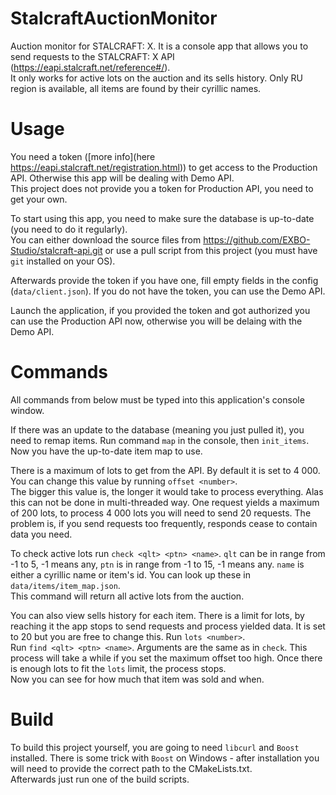 # StalcraftAuctionMonitor
Auction monitor for STALCRAFT: X. It is a console app that allows you to send requests to the STALCRAFT: X API (https://eapi.stalcraft.net/reference#/).<br />
It only works for active lots on the auction and its sells history. Only RU region is available, all items are found by their cyrillic names.<br />

# Usage
You need a token ([more info](here https://eapi.stalcraft.net/registration.html)) to get access to the Production API. Otherwise this app will be dealing with Demo API.<br />
This project does not provide you a token for Production API, you need to get your own.<br />

To start using this app, you need to make sure the database is up-to-date (you need to do it regularly).<br />
You can either download the source files from https://github.com/EXBO-Studio/stalcraft-api.git or use a pull script from this project (you must have `git` installed on your OS).<br />

Afterwards provide the token if you have one, fill empty fields in the config (`data/client.json`). If you do not have the token, you can use the Demo API.<br />

Launch the application, if you provided the token and got authorized you can use the Production API now, otherwise you will be delaing with the Demo API.<br />

# Commands
All commands from below must be typed into this application's console window.<br />

If there was an update to the database (meaning you just pulled it), you need to remap items. Run command `map` in the console, then `init_items`.<br />
Now you have the up-to-date item map to use.<br />

There is a maximum of lots to get from the API. By default it is set to 4 000.<br />
You can change this value by running `offset <number>`.<br />
The bigger this value is, the longer it would take to process everything. Alas this can not be done in multi-threaded way. One request yields a maximum of 200 lots, to process 4 000 lots you will need to send 20 requests. The problem is, if you send requests too frequently, responds cease to contain data you need.<br />

To check active lots run `check <qlt> <ptn> <name>`. `qlt` can be in range from -1 to 5, -1 means any, `ptn` is in range from -1 to 15, -1 means any. `name` is either a cyrillic name or item's id. You can look up these in `data/items/item_map.json`.<br />
This command will return all active lots from the auction.<br />

You can also view sells history for each item. There is a limit for lots, by reaching it the app stops to send requests and process yielded data. It is set to 20 but you are free to change this. Run `lots <number>`.<br />
Run `find <qlt> <ptn> <name>`. Arguments are the same as in `check`. This process will take a while if you set the maximum offset too high. Once there is enough lots to fit the `lots` limit, the process stops.<br />
Now you can see for how much that item was sold and when.<br />

# Build
To build this project yourself, you are going to need `libcurl` and `Boost` installed. There is some trick with `Boost` on Windows - after installation you will need to provide the correct path to the CMakeLists.txt.<br />
Afterwards just run one of the build scripts.
